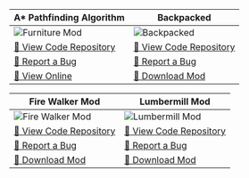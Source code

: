A* Pathfinding Algorithm | Backpacked
-- | --
![Furniture Mod](https://github.com/chrisoliver345/chrisoliver345/blob/master/A-Star-Picture.png?raw=true) | ![Backpacked]()
[📕 View Code Repository](https://github.com/chrisoliver345/A-Star-Pathfinding) | [📕 View Code Repository]()
[🐛 Report a Bug](https://github.com/chrisoliver345/A-Star-Pathfinding/issues/new) | [🐛 Report a Bug]()
[💾 View Online](https://chrisoliver345.github.io/A-Star-Visualisation/) | [💾 Download Mod]()


Fire Walker Mod | Lumbermill Mod
-- | --
![Fire Walker Mod](?)| ![Lumbermill Mod](?)
[📕 View Code Repository](https://github.com/chrisoliver345/Fire-Walker) | [📕 View Code Repository](https://github.com/MrCrayfish/MrCrayfishGunMod)
[🐛 Report a Bug](https://github.com/chrisoliver345/Fire-Walker/issues/new) | [🐛 Report a Bug](https://github.com/MrCrayfish/MrCrayfishGunMod/issues/new)
[💾 Download Mod](https://www.curseforge.com/minecraft/mc-mods/fire-walker) | [💾 Download Mod](https://mrcrayfish.com/mods?id=cgm)
